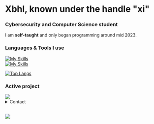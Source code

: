 # Xbhl, known under the handle "xi"
### Cybersecurity and Computer Science student 
I am **self-taught** and only began programming around mid 2023.
### Languages & Tools I use
[![My Skills](https://skillicons.dev/icons?i=cs,py,cpp&perline=4&theme=dark)](https://skillicons.dev)    
[![My Skills](https://skillicons.dev/icons?i=visualstudio,vscode,dotnet&perline=4&theme=dark)](https://skillicons.dev)    

[![Top Langs](https://github-readme-stats-git-masterrstaa-rickstaa.vercel.app/api/top-langs/?username=xbhl&theme=tokyonight)](https://github.com/anuraghazra/github-readme-stats)

### Active project
<a href="https://github.com/xbhl/microphone-clap">
  <img align="center" src="https://github-readme-stats.vercel.app/api/pin/?username=xbhl&repo=suncord-installer&theme=tokyonight">
</a>

<details>
<summary>Contact</summary>
Discord: @xbhl <br>
Telegram: t.me/xbhlll <br>
</details>

<br> ![](https://komarev.com/ghpvc/?username=xbhl)
